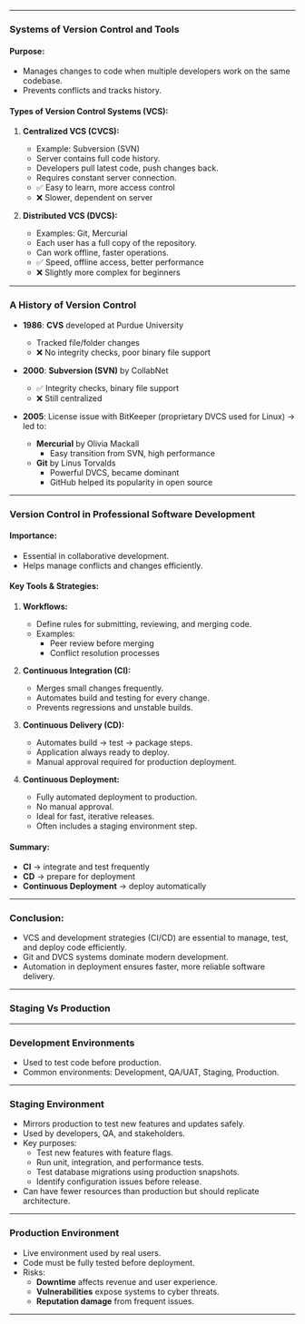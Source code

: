 
---

###  **Systems of Version Control and Tools**

####  Purpose:
- Manages changes to code when multiple developers work on the same codebase.
- Prevents conflicts and tracks history.

####  Types of Version Control Systems (VCS):
1. **Centralized VCS (CVCS):**
   - Example: Subversion (SVN)
   - Server contains full code history.
   - Developers pull latest code, push changes back.
   - Requires constant server connection.
   - ✅ Easy to learn, more access control  
   - ❌ Slower, dependent on server

2. **Distributed VCS (DVCS):**
   - Examples: Git, Mercurial
   - Each user has a full copy of the repository.
   - Can work offline, faster operations.
   - ✅ Speed, offline access, better performance  
   - ❌ Slightly more complex for beginners

---

###  **A History of Version Control**

- **1986**: **CVS** developed at Purdue University
  - Tracked file/folder changes
  - ❌ No integrity checks, poor binary file support

- **2000**: **Subversion (SVN)** by CollabNet
  - ✅ Integrity checks, binary file support
  - ❌ Still centralized

- **2005**: License issue with BitKeeper (proprietary DVCS used for Linux) → led to:
  - **Mercurial** by Olivia Mackall
    - Easy transition from SVN, high performance
  - **Git** by Linus Torvalds
    - Powerful DVCS, became dominant
    - GitHub helped its popularity in open source

---

###  **Version Control in Professional Software Development**

####  Importance:
- Essential in collaborative development.
- Helps manage conflicts and changes efficiently.

####  Key Tools & Strategies:

1. **Workflows:**
   - Define rules for submitting, reviewing, and merging code.
   - Examples:
     - Peer review before merging
     - Conflict resolution processes

2. **Continuous Integration (CI):**
   - Merges small changes frequently.
   - Automates build and testing for every change.
   - Prevents regressions and unstable builds.

3. **Continuous Delivery (CD):**
   - Automates build → test → package steps.
   - Application always ready to deploy.
   - Manual approval required for production deployment.

4. **Continuous Deployment:**
   - Fully automated deployment to production.
   - No manual approval.
   - Ideal for fast, iterative releases.
   - Often includes a staging environment step.

####  Summary:
- **CI** → integrate and test frequently  
- **CD** → prepare for deployment  
- **Continuous Deployment** → deploy automatically

---

###  Conclusion:
- VCS and development strategies (CI/CD) are essential to manage, test, and deploy code efficiently.
- Git and DVCS systems dominate modern development.
- Automation in deployment ensures faster, more reliable software delivery.

---

### Staging Vs Production


---

### **Development Environments**
- Used to test code before production.
- Common environments: Development, QA/UAT, Staging, Production.

---

### **Staging Environment**
- Mirrors production to test new features and updates safely.
- Used by developers, QA, and stakeholders.
- Key purposes:
  - Test new features with feature flags.
  - Run unit, integration, and performance tests.
  - Test database migrations using production snapshots.
  - Identify configuration issues before release.
- Can have fewer resources than production but should replicate architecture.

---

### **Production Environment**
- Live environment used by real users.
- Code must be fully tested before deployment.
- Risks:
  - **Downtime** affects revenue and user experience.
  - **Vulnerabilities** expose systems to cyber threats.
  - **Reputation damage** from frequent issues.

---



